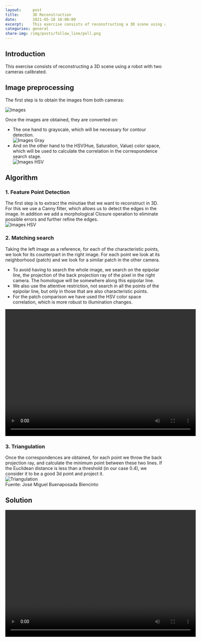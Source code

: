 ```yaml
---
layout:     post
title:      3D Reconstruction
date:       2021-05-18 18:00:00
excerpt:    This exercise consists of reconstructing a 3D scene using a robot with two cameras.
categories: general
share-img: /img/posts/follow_line/poll.png
---
```

## Introduction
This exercise consists of reconstructing a 3D scene using a robot with two cameras calibrated.   
## Image preprocessing

The first step is to obtain the images from both cameras:

![Images](/MUVA-Vision-Robotica/img/posts/3d-reconstruction/imagenes.png)   

Once the images are obtained, they are converted on: 
   - The one hand to grayscale, which will be necessary for contour detection.    
        ![Images Gray](/MUVA-Vision-Robotica/img/posts/3d-reconstruction/gray.png)   
   - And on the other hand to the HSV(Hue, Saturation, Value) color space, which will be used to calculate the correlation in the correspondence search stage.           
        ![Images HSV](/MUVA-Vision-Robotica/img/posts/3d-reconstruction/hsv.png)   
        
## Algorithm   

### 1. Feature Point Detection
The first step is to extract the minutiae that we want to reconstruct in 3D. For this we use a Canny filter, which allows us to detect the edges in the image. In addition we add a morphological Closure operation to eliminate possible errors and further refine the edges.    
![Images HSV](/MUVA-Vision-Robotica/img/posts/3d-reconstruction/canny.png)    

### 2. Matching search
Taking the left image as a reference, for each of the characteristic points, we look for its counterpart in the right image. For each point we look at its neighborhood (patch) and we look for a similar patch in the other camera.    
- To avoid having to search the whole image, we search on the epipolar line, the projection of the back projection ray of the pixel in the right camera. The homologue will be somewhere along this epipolar line.       
- We also use the attentive restriction, not search in all the points of the epipolar line, but only in those that are also characteristic points.   
- For the patch comparison we have used the HSV color space correlation, which is more robust to illumination changes.    
<div style="text-align: center">
    <video width="600px" height="400px" controls preload> 
        <source src="/MUVA-Vision-Robotica/img/posts/3d-reconstruction/macthcing_video.mp4"></source> 
    </video>
</div>

### 3. Triangulation
Once the correspondences are obtained, for each point we throw the back projection ray, and calculate the minimum point between these two lines. If the Euclidean distance is less than a threshold (in our case 0.4), we consider it to be a good 3d point and project it.    
![Triangulation](/MUVA-Vision-Robotica/img/posts/3d-reconstruction/proyeccion.png)    
                Fuente: José Miguel Buenaposada Biencinto       

## Solution   
<div style="text-align: center">
    <video width="600px" height="400px" controls preload> 
        <source src="/MUVA-Vision-Robotica/img/posts/3d-reconstruction/3d_reconstruction_video.mp4"></source> 
    </video>
</div>